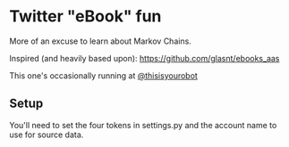 # Twitter "eBook" fun

More of an excuse to learn about Markov Chains.

Inspired (and heavily based upon): https://github.com/glasnt/ebooks_aas

This one's occasionally running at
[@thisisyourobot](https://twitter.com/thisisyourrobot)

## Setup

You'll need to set the four tokens in settings.py and the account name to use
for source data.
